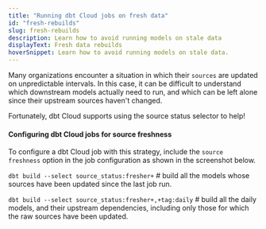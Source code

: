 ```yaml
---
title: "Running dbt Cloud jobs on fresh data"
id: "fresh-rebuilds"
slug: fresh-rebuilds
description: Learn how to avoid running models on stale data
displayText: Fresh data rebuilds
hoverSnippet: Learn how to avoid running models on stale data.
---
```


Many organizations encounter a situation in which their `sources` are updated on unpredictable intervals. In this case, it can be difficult to understand which downstream models actually need to run, and which can be left alone since their upstream sources haven't changed. 

Fortunately, dbt Cloud supports using the source status selector to help!

#### Configuring dbt Cloud jobs for source freshness

To configure a dbt Cloud job with this strategy, include the `source freshness` option in the job configuration as shown in the screenshot below.

`dbt build --select source_status:fresher+` # build all the models whose sources have been updated since the last job run.

`dbt build --select source_status:fresher+,+tag:daily` # build all the daily models, and their upstream dependencies, including only those for which the raw sources have been updated. 

